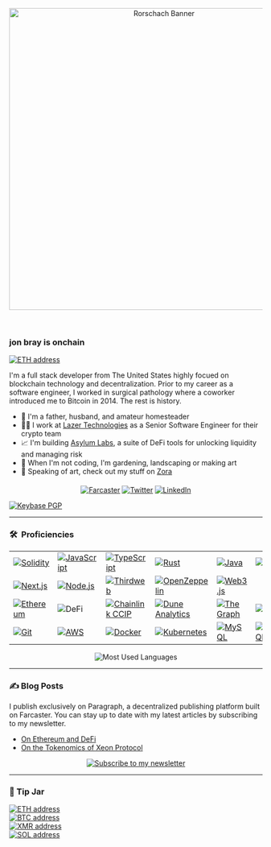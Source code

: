 <p align="center"><img src="assets/rorschach-banner.png" width="600" alt="Rorschach Banner"></p>

<p align="center"><img src="https://komarev.com/ghpvc/?username=heyjonbray&style=flat-square&color=blue" alt=""> &nbsp; &nbsp; <img src="https://img.shields.io/github/stars/heyJonBray" alt=""></p>

<p align="center"></p>

### jon bray is onchain

<a href="https://rainbow.me/0x3b138FC7eC06B2A44565994CfDe5134A75915995"><img src="https://img.shields.io/badge/jon.bray.eth-3C3C3D.svg?logo=ethereum" alt="ETH address"></a><br>

I'm a full stack developer from The United States highly focued on blockchain technology and decentralization. Prior to my career as a software engineer, I worked in surgical pathology where a coworker introduced me to Bitcoin in 2014. The rest is history.

- 🏡 I'm a father, husband, and amateur homesteader
- 🧑‍💻 I work at [Lazer Technologies](https://www.lazertechnologies.com/) as a Senior Software Engineer for their crypto team
- 📈 I'm building [Asylum Labs](https://github.com/asylum-labs), a suite of DeFi tools for unlocking liquidity and managing risk
- 🌱 When I'm not coding, I'm gardening, landscaping or making art
- 🎨 Speaking of art, check out my stuff on [Zora](https://zora.co/@jonbray)

<p align="center" style="margin-top: 20px;">
<a href="https://warpcast.com/jonbray.eth"><img src="https://img.shields.io/badge/@jonbray.eth-FFFFFF.svg?logo=farcaster" alt="Farcaster"></a>
<a href="https://twitter.com/heyjonbray"><img src="https://img.shields.io/twitter/follow/heyjonbray" alt="Twitter"></a>
<a href="https://www.linkedin.com/in/heyjonbray"><img src="https://img.shields.io/badge/-LinkedIn-blue?style=flat&logo=linkedin" alt="LinkedIn"></a>
</p>

<a href="https://keybase.io/heyjonbray"><img src="https://img.shields.io/keybase/pgp/heyjonbray?style=blue" alt="Keybase PGP"></a>

---

### 🛠 &nbsp;Proficiencies

<table style="border: none;">
<tr>
<td width="14.28%"><a href="https://soliditylang.org/"><img src="https://img.shields.io/badge/-Solidity-363636?logo=solidity&logoColor=white" alt="Solidity"></a></td>
<td width="14.28%"><a href="https://developer.mozilla.org/en-US/docs/Web/JavaScript"><img src="https://img.shields.io/badge/-JavaScript-F7DF1E?logo=javascript&logoColor=black" alt="JavaScript"></a></td>
<td width="14.28%"><a href="https://www.typescriptlang.org/"><img src="https://img.shields.io/badge/-TypeScript-3178C6?logo=typescript&logoColor=white" alt="TypeScript"></a></td>
<td width="14.28%"><a href="https://www.rust-lang.org/"><img src="https://img.shields.io/badge/-Rust-000000?logo=rust&logoColor=white" alt="Rust"></a></td>
<td width="14.28%"><a href="https://www.java.com/"><img src="https://img.shields.io/badge/-Java-ED8B00?logo=java&logoColor=white" alt="Java"></a></td>
<td width="14.28%"><a href="https://docs.sui.io/move"><img src="https://img.shields.io/badge/-Move-4DA2FF?logo=sui&logoColor=white" alt="Move"></a></td>
<td width="14.28%"><a href="https://dotnet.microsoft.com/"><img src="https://img.shields.io/badge/-.NET-512BD4?logo=dotnet&logoColor=white" alt=".NET"></a></td>
</tr>
<tr>
<td width="14.28%"><a href="https://nextjs.org/"><img src="https://img.shields.io/badge/-Next.js-000000?logo=next.js&logoColor=white" alt="Next.js"></a></td>
<td width="14.28%"><a href="https://nodejs.org/"><img src="https://img.shields.io/badge/-Node.js-339933?logo=nodedotjs&logoColor=white" alt="Node.js"></a></td>
<td width="14.28%"><a href="https://thirdweb.com/"><img src="https://img.shields.io/badge/-Thirdweb-000000?logo=thirdweb&logoColor=white" alt="Thirdweb"></a></td>
<td width="14.28%"><a href="https://www.openzeppelin.com/"><img src="https://img.shields.io/badge/-OpenZeppelin-4E5EE4?logo=openzeppelin&logoColor=white" alt="OpenZeppelin"></a></td>
<td width="14.28%"><a href="https://web3js.org/"><img src="https://img.shields.io/badge/-Web3.js-F16822?logo=web3.js&logoColor=white" alt="Web3.js"></a></td>
<td width="14.28%"></td>
<td width="14.28%"></td>
</tr>
<tr>
<td width="14.28%"><a href="https://ethereum.org/"><img src="https://img.shields.io/badge/-Ethereum-627EEA?logo=ethereum&logoColor=white" alt="Ethereum"></a></td>
<td width="14.28%"><img src="https://img.shields.io/badge/-DeFi-FF007A?logo=ethereum&logoColor=white" alt="DeFi"></td>
<td width="14.28%"><a href="https://chain.link/ccip"><img src="https://img.shields.io/badge/-CCIP-375BD2?logo=chainlink&logoColor=white" alt="Chainlink CCIP"></a></td>
<td width="14.28%"><a href="https://dune.com/"><img src="https://img.shields.io/badge/-Dune-F4603E?logo=ethereum&logoColor=white" alt="Dune Analytics"></a></td>
<td width="14.28%"><a href="https://thegraph.com/"><img src="https://img.shields.io/badge/-TheGraph-6F4CFF?logo=graphql&logoColor=white" alt="The Graph"></a></td>
<td width="14.28%"><a href="https://solana.com/"><img src="https://img.shields.io/badge/-Solana-9945FF?logo=solana&logoColor=white" alt="Solana"></a></td>
<td width="14.28%"></td>
</tr>
<tr>
<td width="14.28%"><a href="https://git-scm.com/"><img src="https://img.shields.io/badge/-Git-F05032?logo=git&logoColor=white" alt="Git"></a></td>
<td width="14.28%"><a href="https://aws.amazon.com/"><img src="https://img.shields.io/badge/-AWS-232F3E?logo=amazon-web-services&logoColor=white" alt="AWS"></a></td>
<td width="14.28%"><a href="https://www.docker.com/"><img src="https://img.shields.io/badge/-Docker-2496ED?logo=docker&logoColor=white" alt="Docker"></a></td>
<td width="14.28%"><a href="https://kubernetes.io/"><img src="https://img.shields.io/badge/-Kubernetes-326CE5?logo=kubernetes&logoColor=white" alt="Kubernetes"></a></td>
<td width="14.28%"><a href="https://www.mysql.com/"><img src="https://img.shields.io/badge/-MySQL-4479A1?logo=mysql&logoColor=white" alt="MySQL"></a></td>
<td width="14.28%"><a href="https://www.postgresql.org/"><img src="https://img.shields.io/badge/-PostgreSQL-4169E1?logo=postgresql&logoColor=white" alt="PostgreSQL"></a></td>
<td width="14.28%"></td>
</tr>
</table>

<p align="center">
  <img src="https://github-readme-stats.vercel.app/api/top-langs/?username=heyjonbray&include_orgs=true&layout=compact&theme=dark" alt="Most Used Languages" />
</p>

---

### ✍️ Blog Posts

I publish exclusively on Paragraph, a decentralized publishing platform built on Farcaster. You can stay up to date with my latest articles by subscribing to my newsletter.

- [On Ethereum and DeFi](https://paragraph.xyz/@jonbray/eth-defi)
- [On the Tokenomics of Xeon Protocol](https://paragraph.xyz/@jonbray/xeon-tokenomics)

<p align="center">
<a href="https://paragraph.xyz/@jonbray/subscribe"><img src="https://img.shields.io/badge/Subscribe_to_my_newsletter-855DCD?style=for-the-badge&logo=farcaster&logoColor=white" alt="Subscribe to my newsletter"></a>
</p>

---

### 🫙 Tip Jar

<p align="left">
<a href="assets/crypto/ethereum-address.svg"><img src="https://img.shields.io/badge/ETH-0x7e2F9dd040cF7B41a1AF9e4A24A0EDB04093dDa1-3C3C3D.svg?logo=ethereum" alt="ETH address"></a><br>
<a href="assets/crypto/btc-address.svg"><img src="https://img.shields.io/badge/BTC-bc1qtaqfrcgln2tpkvlws8gdcwvu5g5cg0wkszg2ru-F7931A.svg?logo=bitcoin" alt="BTC address"></a><br>
<a href="assets/crypto/monero-address.svg"><img src="https://img.shields.io/badge/XMR-84WTHL1Uj94EaE4exvrcbBNgS9xj1kSDP4ThK5kr2ScvEDnGK2EiPLVAo8UhofZD2YiqnoQDd5YwVcGWJLUpLPQE4hw2g2X-FF6600.svg?logo=monero" alt="XMR address"></a><br>
<a href="assets/crypto/solana-address.svg"><img src="https://img.shields.io/badge/SOL-CTxPz8M78gbcGTVW4toMACjahvoPYfnSGURhmfj1A1HR-9945FF.svg?logo=solana" alt="SOL address"></a>
</p>
